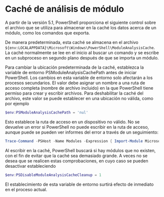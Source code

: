 # Caché de análisis de módulo #

A partir de la versión 5.1, PowerShell proporciona el siguiente control sobre el archivo que se utiliza para almacenar en la caché los datos acerca de un módulo, como los comandos que exporta.

De manera predeterminada, esta caché se almacena en el archivo `${env:LOCALAPPDATA}\Microsoft\Windows\PowerShell\ModuleAnalysisCache`.
La caché normalmente se lee en el inicio al buscar un comando y se escribe en un subproceso en segundo plano después de que se importa un módulo.

Para cambiar la ubicación predeterminada de la caché, establezca la variable de entorno PSModuleAnalysisCachePath antes de iniciar PowerShell. Los cambios en esta variable de entorno solo afectarán a los procesos secundarios.
El valor debe asignar un nombre a una ruta de acceso completa (nombre de archivo incluido) en la que PowerShell tiene permiso para crear y escribir archivos.
Para deshabilitar la caché del archivo, este valor se puede establecer en una ubicación no válida, como por ejemplo

```PowerShell
$env:PSModuleAnalysisCachePath = 'nul'
```

Esto establece la ruta de acceso en un dispositivo no válido. No se devuelve un error si PowerShell no puede escribir en la ruta de acceso, aunque puede se pueden ver informes del error a través de un seguimiento:

```PowerShell
Trace-Command -PSHost -Name Modules -Expression { Import-Module Microsoft.PowerShell.Management -Force }
```

Al escribir en la caché, PowerShell buscará si hay módulos que no existen, con el fin de evitar que la caché sea demasiado grande.
A veces no se desea que se realicen estas comprobaciones, en cuyo caso se pueden desactivar estableciendo

```PowerShell
$env:PSDisableModuleAnalysisCacheCleanup = 1
```

El establecimiento de esta variable de entorno surtirá efecto de inmediato en el proceso actual.

<!--HONumber=Aug16_HO3-->


